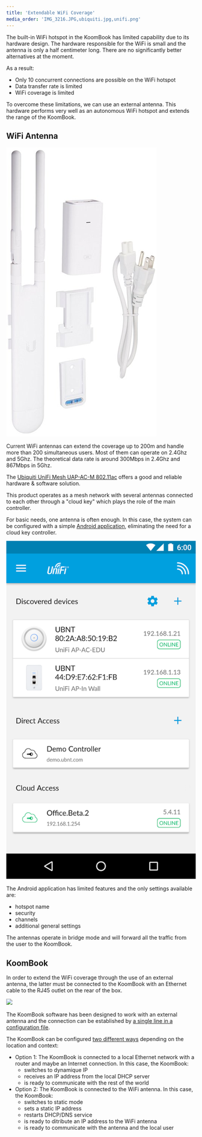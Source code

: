```yaml
---
title: 'Extendable WiFi Coverage'
media_order: 'IMG_3216.JPG,ubiquiti.jpg,unifi.png'
---
```


The built-in WiFi hotspot in the KoomBook has limited capability due to its hardware design. The hardware responsible for the WiFi is small and the antenna is only a half centimeter long. There are no significantly better alternatives at the moment.

As a result: 

* Only 10 concurrent connections are possible on the WiFi hotspot
* Data transfer rate is limited
* WiFi coverage is limited


To overcome these limitations, we can use an external antenna. This hardware performs very well as an autonomous WiFi hotspot and extends the range of the KoomBook.

## WiFi Antenna

![](ubiquiti.jpg)

Current WiFi antennas can extend the coverage up to 200m and handle more than 200 simultaneous users. Most of them can operate on 2.4Ghz and 5Ghz. The theoretical data rate is around 300Mbps in 2.4Ghz and 867Mbps in 5Ghz.

The [Ubiquiti UniFi Mesh UAP-AC-M 802.11ac](https://unifi-mesh.ubnt.com/#home) offers a good and reliable hardware & software solution.

This product operates as a mesh network with several antennas connected to each other through a "cloud key" which plays the role of the main controller. 

For basic needs, one antenna is often enough.  In this case, the system can be configured with a simple [Android application](https://play.google.com/store/apps/details?id=com.ubnt.easyunifi&noprocess), eliminating the need for a cloud key controller. 

![](unifi.png?cropResize=400,400)

The Android application has limited features and the only settings available are:

* hotspot name
* security 
* channels
* additional general settings

The antennas operate in bridge mode and will forward all the traffic from the user to the KoomBook. 

## KoomBook

In order to extend the WiFi coverage through the use of an external antenna, the latter must be connected to the KoomBook with an Ethernet cable to the RJ45 outlet on the rear of the box.

![](IMG_3216.JPG)

The KoomBook software has been designed to work with an external antenna and the connection can be established by [a single line in a configuration file](https://github.com/ideascube/ansiblecube/blob/oneUpdateFile/roles/set_custom_fact/files/device_list.fact#L8105).

The KoomBook can be configured [two different ways](https://github.com/ideascube/ansiblecube/blob/oneUpdateFile/roles/network-manager/files/add-IP-address-for-external-antenna.sh) depending on the location and context:

* Option 1: The KoomBook is connected to a local Ethernet network with a router and maybe an Internet connection. In this case, the KoomBook: 
  * switches to dynamique IP
  * receives an IP address from the local DHCP server
  * is ready to communicate with the rest of the world
* Option 2: The KoomBook is connected to the WiFi antenna. In this case, the KoomBook: 
  * switches to static mode 
  * sets a static IP address
  * restarts DHCP/DNS service 
  * is ready to ditribute an IP address to the WiFi antenna
  * is ready to communicate with the antenna and the local user